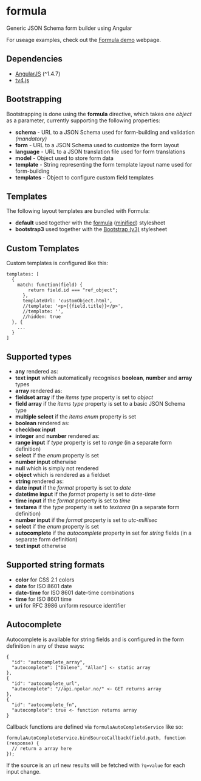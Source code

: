 formula
=======

Generic JSON Schema form builder using Angular

For useage examples, check out the [Formula demo](http://npolar.github.io/formula/demo/) webpage.


## Dependencies
* [AngularJS](https://angularjs.org/) (^1.4.7)
* [tv4.js](https://github.com/geraintluff/tv4/)


## Bootstrapping
Bootstrapping is done using the **formula** directive, which takes one *object* as a parameter, currently supporting the following properties:

* **schema** - URL to a JSON Schema used for form-building and validation *(mandatory)*
* **form** - URL to a JSON Schema used to customize the form layout
* **language** - URL to a JSON translation file used for form translations
* **model** - Object used to store form data
* **template** - String representing the form template layout name used for form-building
* **templates** - Object to configure custom field templates


## Templates
The following layout templates are bundled with Formula:

* **default** used together with the [formula](dist/formula.css) ([minified](dist/formula.min.css)) stylesheet
* **bootstrap3** used together with the [Bootstrap (v3)](http://getbootstrap.com/) stylesheet


## Custom Templates
Custom templates is configured like this:
```
templates: [
  {
    match: function(field) {
        return field.id === "ref_object";
      },
      templateUrl: 'customObject.html',
      //template: '<p>{{field.title}}</p>',
      //template: '',
      //hidden: true
  }, {
    ...
  }
]
```


## Supported types
* **any** rendered as:
 * **text input** which automatically recognises **boolean**, **number** and **array** types
* **array** rendered as:
 * **fieldset array** if the *items type* property is set to *object*
 * **field array** if the *items type* property is set to a basic JSON Schema type
 * **multiple select** if the *items enum* property is set
* **boolean** rendered as:
 * **checkbox input**
* **integer** and **number** rendered as:
 * **range input** if *type* property is set to *range* (in a separate form definition)
 * **select** if the *enum* property is set
 * **number input** otherwise
* **null** which is simply not rendered
* **object** which is rendered as a fieldset
* **string** rendered as:
 * **date input** if the *format* property is set to *date*
 * **datetime input** if the *format* property is set to *date-time*
 * **time input** if the *format* property is set to *time*
 * **textarea** if the *type* property is set to *textarea* (in a separate form definition)
 * **number input** if the *format* property is set to *utc-millisec*
 * **select** if the *enum* property is set
 * **autocomplete** if the *autocomplete* property in set for *string* fields (in a separate form definition)
 * **text input** otherwise


## Supported string formats
* **color** for CSS 2.1 colors
* **date** for ISO 8601 date
* **date-time** for ISO 8601 date-time combinations
* **time** for ISO 8601 time
* **uri** for RFC 3986 uniform resource identifier


## Autocomplete
Autocomplete is available for string fields and is configured in the form definition in any of these ways:

    {
      "id": "autocomplete_array",
      "autocomplete": ["Dalene", "Allan"] <- static array
    },
    {
      "id": "autocomplete_url",
      "autocomplete": "//api.npolar.no/" <- GET returns array
    },
    {
      "id": "autocomplete_fn",
      "autocomplete": true <- function returns array
    }

Callback functions are defined via ```formulaAutoCompleteService``` like so:

    formulaAutoCompleteService.bindSourceCallback(field.path, function (response) {
      // return a array here
    });

If the source is an url new results will be fetched with ```?q=value``` for each input change.
